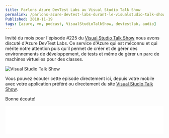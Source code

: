 ```yaml
---
title: Parlons Azure DevTest Labs au Visual Studio Talk Show
permalink: /parlons-azure-devtest-labs-durant-le-visualstudio-talk-show
Published: 2018-11-19
tags: [azure, vm, podcast, VisualStudioTalkShow, devtestlab, audio]
---
```



Invité du mois pour l'épisode #225 du [Visual Studio Talk Show](https://visualstudiotalkshow.libsyn.com) nous avons discuté d'Azure DevTest Labs. Ce service d'Azure qui est méconnu et qui mérite notre attention puis qu'il permet de créer et de gérer des environnements de développement, de tests et même de gérer un parc de machines virtuelles pour des classes. 

![Visual Studio Talk Show](/content/images/2018/11/VisualTalkShow_b.png)

Vous pouvez écouter cette episode directement ici, depuis votre mobile avec votre application préféré ou directement du site [Visual Studio Talk Show](https://visualstudiotalkshow.libsyn.com). 

Bonne écoute!

<iframe style="border: none" src="//html5-player.libsyn.com/embed/episode/id/7312214/height/90/theme/custom/autoplay/no/autonext/no/thumbnail/yes/preload/no/no_addthis/no/direction/forward/render-playlist/no/custom-color/000000/" height="90" width="100%" scrolling="no"  allowfullscreen webkitallowfullscreen mozallowfullscreen oallowfullscreen msallowfullscreen></iframe>